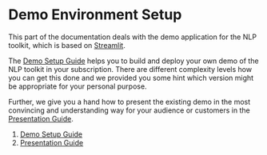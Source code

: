 # Demo Environment Setup
This part of the documentation deals with the demo application for the NLP toolkit, which is based on [Streamlit](https://www.streamlit.io/).

The [Demo Setup Guide](01%20-%20Demo%20Environment%20Setup.md) helps you to build and deploy your own demo of the NLP toolkit in your subscription. There are different complexity levels how you can get this done and we provided you some hint which version might be appropriate for your personal purpose.

Further, we give you a hand how to present the existing demo in the most convincing and understanding way for your audience or customers in the [Presentation Guide](02%20-%20Presentation%20Guide.md).

1. [Demo Setup Guide](01%20-%20Demo%20Environment%20Setup.md)
1. [Presentation Guide]('02%20-%20Presentation%20Guide.md')
